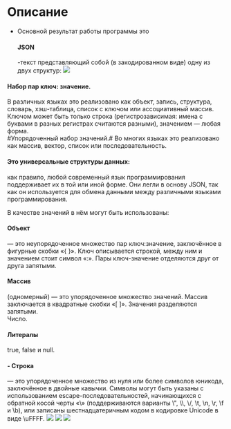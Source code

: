 # Описание #
- Основной результат работы программы это <h4>JSON</h4>-текст представляющий собой (в закодированном виде) одну из двух структур:
<img src="https://pp.userapi.com/c840425/v840425517/51940/RNBgnpCI6F0.jpg"></img>
<h4>Набор пар ключ: значение.</h4> В различных языках это реализовано как объект, запись, структура, словарь, хэш-таблица, список с ключом или ассоциативный массив. Ключом может быть только строка (регистрозависимая: имена с буквами в разных регистрах считаются разными), значением — любая форма.<br>
#Упорядоченный набор значений.# Во многих языках это реализовано как массив, вектор, список или последовательность.<br>
<h4>Это универсальные структуры данных:</h4> как правило, любой современный язык программирования поддерживает их в той или иной форме. Они легли в основу JSON, так как он используется для обмена данными между различными языками программирования.

В качестве значений в нём могут быть использованы:

 <h4>Объект</h4> — это неупорядоченное множество пар ключ:значение, заключённое в фигурные скобки «{ }». Ключ описывается строкой, между ним и значением стоит символ «:». Пары ключ-значение отделяются друг от друга запятыми.<br>
 <h4> Массив</h4> (одномерный) — это упорядоченное множество значений. Массив заключается в квадратные скобки «[ ]». Значения разделяются запятыми.<br>
Число.<br>
 <h4>Литералы</h4> true, false и null.<br>
 <h4>- Строка</h4> — это упорядоченное множество из нуля или более символов юникода, заключённое в двойные кавычки. Символы могут быть указаны с использованием escape-последовательностей, начинающихся с обратной косой черты «\» (поддерживаются варианты \", \\, \/, \t, \n, \r, \f и \b), или записаны шестнадцатеричным кодом в кодировке Unicode в виде \uFFFF.
<img src="https://pp.userapi.com/c834103/v834103701/a6524/nSfNOUQABCQ.jpg"></img>
<img src="https://pp.userapi.com/c830608/v830608436/6cedc/qvAOTagfdss.jpg"></img>
<img src="https://pp.userapi.com/c824410/v824410678/aa3b9/BjD_8nkcEK8.jpg"></img>
 
